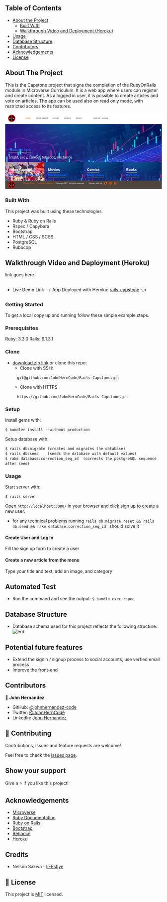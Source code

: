 <!-- TABLE OF CONTENTS -->
## Table of Contents

* [About the Project](#about-the-project)
  * [Built With](#built-with)
  * [Walkthrough Video and Deployment (Heroku)](#walkthrough-video-and-deployment-(heroku))
* [Usage](#usage)
* [Database Structure](#database-structure)
* [Contributors](#contributors)
* [Acknowledgements](#acknowledgements)
* [License](#license)

<!-- ABOUT THE PROJECT -->
## About The Project

This is the Capstone project that signs the completion of the RubyOnRails module in Microverse Curriculum.
It is a web app where users can register and create content.
As a logged in user, it is possible to create articles and vote on articles.
The app can be used also on read only mode, with restricted access to its features.

![screenshot-1](app/assets/images/screenshot.png)

### Built With
This project was built using these technologies.
* Ruby & Ruby on Rails
* Rspec / Capybara
* Bootstrap
* HTML / CSS / SCSS
* PostgreSQL
* Rubocop

<!-- Live Demo -->
## Walkthrough Video and Deployment (Heroku)
link goes here
##
* Live Demo Link --> App Deployed with Heroku: [rails-capstone](https://hidden-savannah-73971.herokuapp.com) :point_left:

### Getting Started

To get a local copy up and running follow these simple example steps.

### Prerequisites

Ruby: 3.3.0
Rails: 6.1.3.1

### Clone
* [download zip link](https://github.com/JohnHernCode/Rails-Capstone/archive/refs/heads/develop.zip) or clone this repo:
  - Clone with SSH:
  ```
    git@github.com:JohnHernCode/Rails-Capstone.git
  ```
  - Clone with HTTPS
  ```
    https://github.com/JohnHernCode/Rails-Capstone.git

### Setup

Install gems with:

```
$ bundler install --without production
```

Setup database with:

```
$ rails db:migrate (creates and migrates the database)
$ rails db:seed    (seeds the database with default values)
$ rake database:correction_seq_id  (corrects the postgreSQL sequence after seed)
```

### Usage

Start server with:

```
$ rails server
```

Open `http://localhost:3000/` in your browser and click sign up to create a new user.
- for any technical problems running ```rails db:migrate:reset && rails db:seed && rake database:correction_seq_id ``` should solve it

#### Create User and Log In

Fill the sign up form to create a user

#### Create a new article from the menu

Type your title and text, add an image, and category

  ## Automated Test

* Run the command and see the output: 
```$ bundle exec rspec```

## Database Structure
 * Database schema used for this project reflects the following structure:
 ![erd](app/assets/images/erd.png)
 
 ## Potential future features
- Extend the signin / signup process to social accounts, use verfied email process
- Improve the front-end

<!-- CONTACT -->
## Contributors

👤 **John Hernandez**

- GitHub: [@johnhernandez-code](https://github.com/johnhernandez-code)
- Twitter: [@JohnHernCode](https://twitter.com/JohnHernCode)
- LinkedIn: [John Hernandez](https://www.linkedin.com/in/john-hernandez-56a7821b8/) 

## :handshake: Contributing

Contributions, issues and feature requests are welcome!

Feel free to check the [issues page](https://github.com/JohnHernCode/Rails-Capstone/issues).

## Show your support

Give a :star: if you like this project!


<!-- ACKNOWLEDGEMENTS -->
## Acknowledgements
* [Microverse](https://www.microverse.org/)
* [Ruby Documentation](https://www.ruby-lang.org/en/documentation/)
* [Ruby on Rails](https://rubyonrails.org/)
* [Bootstrap](https://getbootstrap.com/)
* [Behance](https://www.behance.net/)
* [Heroku](https://www.heroku.com/)

## Credits
* Nelson Sakwa - [liFEstIye](https://www.behance.net/gallery/14554909/liFEsTlye-Mobile-version)

## 📝 License

This project is [MIT](https://opensource.org/licenses/MIT) licensed.

